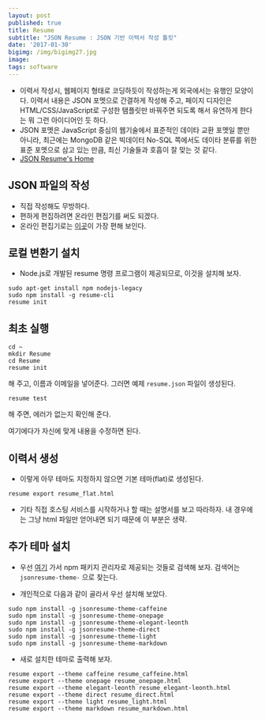 ```yaml
---
layout: post
published: true
title: Resume
subtitle: "JSON Resume : JSON 기반 이력서 작성 툴킷"
date: '2017-01-30'
bigimg: /img/bigimg27.jpg
image:
tags: software
---
```



* 이력서 작성시, 웹페이지 형태로 코딩하듯이 작성하는게 외국에서는 유행인 모양이다.  이력서 내용은 JSON 포멧으로 간결하게 작성해 주고, 페이지 디자인은 HTML/CSS/JavaScript로 구성한 탬플릿만 바꿔주면 되도록 해서 유연하게 한다는 뭐 그런 아이디어인 듯 하다.
* JSON 포멧은 JavaScript 중심의 웹기술에서 표준적인 데이타 교환 포멧일 뿐만 아니라, 최근에는 MongoDB 같은 빅데이터 No-SQL 쪽에서도 데이타 분류를 위한 표준 포멧으로 삼고 있는 만큼, 최신 기술들과 호흡이 잘 맞는 것 같다.
* [JSON Resume's Home](https://jsonresume.org)


## JSON 파일의 작성

* 직접 작성해도 무방하다.
* 편하게 편집하려면 온라인 편집기를 써도 되겠다.
* 온라인 편집기로는 [이곳](http://registry.jsonresume.org/)이 가장 편해 보인다.


## 로컬 변환기 설치

* Node.js로 개발된 resume 명령 프로그램이 제공되므로, 이것을 설치해 보자.

```
sudo apt-get install npm nodejs-legacy
sudo npm install -g resume-cli
resume init
```

## 최초 실행

```
cd ~
mkdir Resume
cd Resume
resume init
```

해 주고, 이름과 이메일을 넣어준다.  그러면 예제 `resume.json` 파일이 생성된다.

```
resume test
```

해 주면, 에러가 없는지 확인해 준다.

여기에다가 자신에 맞게 내용을 수정하면 된다.


## 이력서 생성

* 이렇게 아무 테마도 지정하지 않으면 기본 테마(flat)로 생성된다.
```
resume export resume_flat.html
```
* 기타 직접 호스팅 서비스를 시작하거나 할 때는 설명서를 보고 따라하자.  내 경우에는 그냥 html 파일만 얻어내면 되기 때문에 이 부분은 생략.


## 추가 테마 설치

* 우선 [여기](https://www.npmjs.com) 가서 npm 패키지 관리자로 제공되는 것들로 검색해 보자.  검색어는 `jsonresume-theme-` 으로 찾는다.

* 개인적으로 다음과 같이 골라서 우선 설치해 보았다.

```
sudo npm install -g jsonresume-theme-caffeine
sudo npm install -g jsonresume-theme-onepage
sudo npm install -g jsonresume-theme-elegant-leonth
sudo npm install -g jsonresume-theme-direct
sudo npm install -g jsonresume-theme-light
sudo npm install -g jsonresume-theme-markdown
```

* 새로 설치한 테마로 출력해 보자.

```
resume export --theme caffeine resume_caffeine.html
resume export --theme onepage resume_onepage.html
resume export --theme elegant-leonth resume_elegant-leonth.html
resume export --theme direct resume_direct.html
resume export --theme light resume_light.html
resume export --theme markdown resume_markdown.html
```


